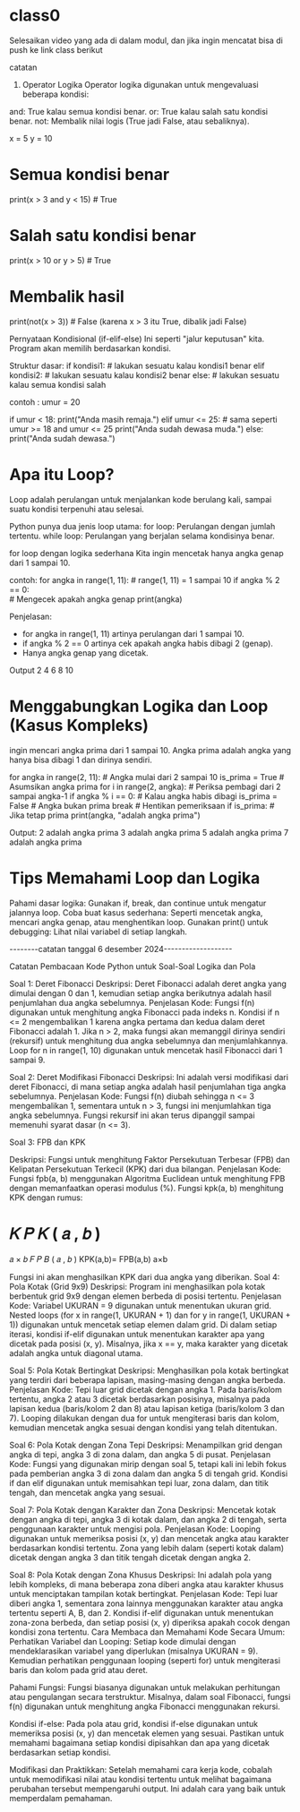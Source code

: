 # class0
Selesaikan video yang ada di dalam modul, dan jika ingin mencatat bisa di push ke link class berikut


catatan 

1. Operator Logika
Operator logika digunakan untuk mengevaluasi beberapa kondisi:

and: True kalau semua kondisi benar.
or: True kalau salah satu kondisi benar.
not: Membalik nilai logis (True jadi False, atau sebaliknya).

x = 5
y = 10

# Semua kondisi benar
print(x > 3 and y < 15)  # True

# Salah satu kondisi benar
print(x > 10 or y > 5)   # True

# Membalik hasil
print(not(x > 3))        # False (karena x > 3 itu True, dibalik jadi False)

Pernyataan Kondisional (if-elif-else)
Ini seperti "jalur keputusan" kita. Program akan memilih berdasarkan kondisi.

Struktur dasar:
if kondisi1:
    # lakukan sesuatu kalau kondisi1 benar
elif kondisi2:
    # lakukan sesuatu kalau kondisi2 benar
else:
    # lakukan sesuatu kalau semua kondisi salah

contoh : umur = 20

if umur < 18:
    print("Anda masih remaja.")
elif umur <= 25:  # sama seperti umur >= 18 and umur <= 25
    print("Anda sudah dewasa muda.")
else:
    print("Anda sudah dewasa.")

# Apa itu Loop?
Loop adalah perulangan untuk menjalankan kode berulang kali, sampai suatu kondisi terpenuhi atau selesai.

Python punya dua jenis loop utama:
for loop: Perulangan dengan jumlah tertentu.
while loop: Perulangan yang berjalan selama kondisinya benar.

for loop dengan logika sederhana
Kita ingin mencetak hanya angka genap dari 1 sampai 10.

contoh: for angka in range(1, 11):  # range(1, 11) = 1 sampai 10
    if angka % 2 == 0:  
    # Mengecek apakah angka genap
        print(angka)

Penjelasan:

- for angka in range(1, 11) artinya perulangan dari 1 sampai 10.
- if angka % 2 == 0 artinya cek apakah angka habis dibagi 2 (genap).
- Hanya angka genap yang dicetak.

Output
2
4
6
8
10

# Menggabungkan Logika dan Loop (Kasus Kompleks)
ingin mencari angka prima dari 1 sampai 10.
Angka prima adalah angka yang hanya bisa dibagi 1 dan dirinya sendiri.

for angka in range(2, 11):  # Angka mulai dari 2 sampai 10
    is_prima = True  # Asumsikan angka prima
    for i in range(2, angka):  # Periksa pembagi dari 2 sampai angka-1
        if angka % i == 0:  # Kalau angka habis dibagi
            is_prima = False  # Angka bukan prima
            break  # Hentikan pemeriksaan
    if is_prima:  # Jika tetap prima
        print(angka, "adalah angka prima")

 Output:
2 adalah angka prima
3 adalah angka prima
5 adalah angka prima
7 adalah angka prima

# Tips Memahami Loop dan Logika
Pahami dasar logika: Gunakan if, break, dan continue untuk mengatur jalannya loop.
Coba buat kasus sederhana: Seperti mencetak angka, mencari angka genap, atau menghentikan loop.
Gunakan print() untuk debugging: Lihat nilai variabel di setiap langkah.


--------catatan tanggal 6 desember 2024-------------------

Catatan Pembacaan Kode Python untuk Soal-Soal Logika dan Pola

Soal 1: Deret Fibonacci
Deskripsi: Deret Fibonacci adalah deret angka yang dimulai dengan 0 dan 1, kemudian setiap angka berikutnya adalah hasil penjumlahan dua angka sebelumnya.
Penjelasan Kode:
Fungsi f(n) digunakan untuk menghitung angka Fibonacci pada indeks n.
Kondisi if n <= 2 mengembalikan 1 karena angka pertama dan kedua dalam deret Fibonacci adalah 1.
Jika n > 2, maka fungsi akan memanggil dirinya sendiri (rekursif) untuk menghitung dua angka sebelumnya dan menjumlahkannya.
Loop for n in range(1, 10) digunakan untuk mencetak hasil Fibonacci dari 1 sampai 9.

Soal 2: Deret Modifikasi Fibonacci
Deskripsi: Ini adalah versi modifikasi dari deret Fibonacci, di mana setiap angka adalah hasil penjumlahan tiga angka sebelumnya.
Penjelasan Kode:
Fungsi f(n) diubah sehingga n <= 3 mengembalikan 1, sementara untuk n > 3, fungsi ini menjumlahkan tiga angka sebelumnya.
Fungsi rekursif ini akan terus dipanggil sampai memenuhi syarat dasar (n <= 3).

Soal 3: FPB dan KPK

Deskripsi: Fungsi untuk menghitung Faktor Persekutuan Terbesar (FPB) dan Kelipatan Persekutuan Terkecil (KPK) dari dua bilangan.
Penjelasan Kode:
Fungsi fpb(a, b) menggunakan Algoritma Euclidean untuk menghitung FPB dengan memanfaatkan operasi modulus (%).
Fungsi kpk(a, b) menghitung KPK dengan rumus:

𝐾
𝑃
𝐾
(
𝑎
,
𝑏
)
=
𝑎
×
𝑏
𝐹
𝑃
𝐵
(
𝑎
,
𝑏
)
KPK(a,b)= 
FPB(a,b)
a×b
​
 
Fungsi ini akan menghasilkan KPK dari dua angka yang diberikan.
Soal 4: Pola Kotak (Grid 9x9)
Deskripsi: Program ini menghasilkan pola kotak berbentuk grid 9x9 dengan elemen berbeda di posisi tertentu.
Penjelasan Kode:
Variabel UKURAN = 9 digunakan untuk menentukan ukuran grid.
Nested loops (for x in range(1, UKURAN + 1) dan for y in range(1, UKURAN + 1)) digunakan untuk mencetak setiap elemen dalam grid.
Di dalam setiap iterasi, kondisi if-elif digunakan untuk menentukan karakter apa yang dicetak pada posisi (x, y). Misalnya, jika x == y, maka karakter yang dicetak adalah angka untuk diagonal utama.

Soal 5: Pola Kotak Bertingkat
Deskripsi: Menghasilkan pola kotak bertingkat yang terdiri dari beberapa lapisan, masing-masing dengan angka berbeda.
Penjelasan Kode:
Tepi luar grid dicetak dengan angka 1.
Pada baris/kolom tertentu, angka 2 atau 3 dicetak berdasarkan posisinya, misalnya pada lapisan kedua (baris/kolom 2 dan 8) atau lapisan ketiga (baris/kolom 3 dan 7).
Looping dilakukan dengan dua for untuk mengiterasi baris dan kolom, kemudian mencetak angka sesuai dengan kondisi yang telah ditentukan.

Soal 6: Pola Kotak dengan Zona Tepi
Deskripsi: Menampilkan grid dengan angka di tepi, angka 3 di zona dalam, dan angka 5 di pusat.
Penjelasan Kode:
Fungsi yang digunakan mirip dengan soal 5, tetapi kali ini lebih fokus pada pemberian angka 3 di zona dalam dan angka 5 di tengah grid.
Kondisi if dan elif digunakan untuk memisahkan tepi luar, zona dalam, dan titik tengah, dan mencetak angka yang sesuai.

Soal 7: Pola Kotak dengan Karakter dan Zona
Deskripsi: Mencetak kotak dengan angka di tepi, angka 3 di kotak dalam, dan angka 2 di tengah, serta penggunaan karakter untuk mengisi pola.
Penjelasan Kode:
Looping digunakan untuk memeriksa posisi (x, y) dan mencetak angka atau karakter berdasarkan kondisi tertentu.
Zona yang lebih dalam (seperti kotak dalam) dicetak dengan angka 3 dan titik tengah dicetak dengan angka 2.

Soal 8: Pola Kotak dengan Zona Khusus
Deskripsi: Ini adalah pola yang lebih kompleks, di mana beberapa zona diberi angka atau karakter khusus untuk menciptakan tampilan kotak bertingkat.
Penjelasan Kode:
Tepi luar diberi angka 1, sementara zona lainnya menggunakan karakter atau angka tertentu seperti A, B, dan 2.
Kondisi if-elif digunakan untuk menentukan zona-zona berbeda, dan setiap posisi (x, y) diperiksa apakah cocok dengan kondisi zona tertentu.
Cara Membaca dan Memahami Kode Secara Umum:
Perhatikan Variabel dan Looping:
Setiap kode dimulai dengan mendeklarasikan variabel yang diperlukan (misalnya UKURAN = 9). Kemudian perhatikan penggunaan looping (seperti for) untuk mengiterasi baris dan kolom pada grid atau deret.

Pahami Fungsi:
Fungsi biasanya digunakan untuk melakukan perhitungan atau pengulangan secara terstruktur. Misalnya, dalam soal Fibonacci, fungsi f(n) digunakan untuk menghitung angka Fibonacci menggunakan rekursi.

Kondisi if-else:
Pada pola atau grid, kondisi if-else digunakan untuk memeriksa posisi (x, y) dan mencetak elemen yang sesuai. Pastikan untuk memahami bagaimana setiap kondisi dipisahkan dan apa yang dicetak berdasarkan setiap kondisi.

Modifikasi dan Praktikkan:
Setelah memahami cara kerja kode, cobalah untuk memodifikasi nilai atau kondisi tertentu untuk melihat bagaimana perubahan tersebut mempengaruhi output. Ini adalah cara yang baik untuk memperdalam pemahaman.

